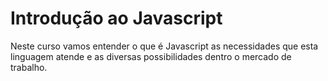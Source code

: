 # Introdução ao Javascript

Neste curso vamos entender o que é Javascript as necessidades que esta linguagem atende e as diversas possibilidades dentro o mercado de trabalho.